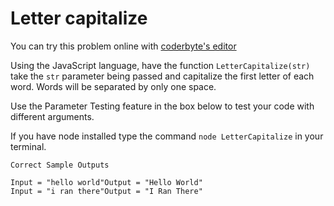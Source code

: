 Letter capitalize
==============

You can try this problem online with [coderbyte's editor](https://coderbyte.com/editor/guest:Letter%20Changes:JavaScript)

Using the JavaScript language, have the function `LetterCapitalize(str)` take the `str` parameter being passed and capitalize the first letter of each word. Words will be separated by only one space. 

Use the Parameter Testing feature in the box below to test your code with different arguments.

If you have node installed type the command `node LetterCapitalize` in your terminal.



```
Correct Sample Outputs

Input = "hello world"Output = "Hello World"
Input = "i ran there"Output = "I Ran There"
```
